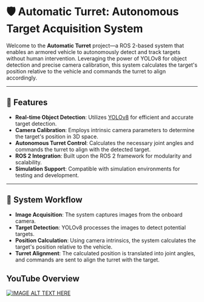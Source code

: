 # 🛡️ Automatic Turret: Autonomous Target Acquisition System

Welcome to the **Automatic Turret** project—a ROS 2-based system that enables an armored vehicle to autonomously detect and track targets without human intervention. Leveraging the power of YOLOv8 for object detection and precise camera calibration, this system calculates the target's position relative to the vehicle and commands the turret to align accordingly.

---

## 📌 Features

- **Real-time Object Detection**: Utilizes [YOLOv8](https://github.com/ultralytics/ultralytics) for efficient and accurate target detection.
- **Camera Calibration**: Employs intrinsic camera parameters to determine the target's position in 3D space.
- **Autonomous Turret Control**: Calculates the necessary joint angles and commands the turret to align with the detected target.
- **ROS 2 Integration**: Built upon the ROS 2 framework for modularity and scalability.
- **Simulation Support**: Compatible with simulation environments for testing and development.

---

## 🎯 System Workflow

- **Image Acquisition**: The system captures images from the onboard camera.
- **Target Detection**: YOLOv8 processes the images to detect potential targets.
- **Position Calculation**: Using camera intrinsics, the system calculates the target's position relative to the vehicle.
- **Turret Alignment**: The calculated position is translated into joint angles, and commands are sent to align the turret with the target.


## YouTube Overview

[![IMAGE ALT TEXT HERE](https://img.youtube.com/vi/f3K92w8VBuU/0.jpg)](https://www.youtube.com/watch?v=f3K92w8VBuU)
